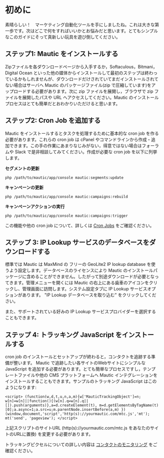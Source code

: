 # 初めに

素晴らしい！　マーケティング自動化ツールを手にしましたね。これは大きな第一歩です。次はどこで何をすればいいかとお悩みだと思います。とてもシンプルなこのガイドにそって真新しい玩具を遊び倒してください。

## ステップ1: Mautic をインストールする

Zipファイルを各ダウンロードページから入手するか，Softaculous，Bitmani，Digital Ocean といった他の媒体からインストールして最初のステップは終わっているかもしれませんが、ダウンロードだけされていてまだインストールされてない場合はサーバへ Mautic のパッケージファイル(zip で圧縮しています)をアップロードする必要があります。次に zip ファイルを展開し，ブラウザで zip ファイルを展開したパスや URL へアクセスしてください。Mautic のインストールプロセスはとても簡単だとおわかりいただけると思います。

## ステップ2: Cron Job を追加する

Mautic をインストールするとタスクを処理するために基本的な cron job を作る必要があります。これらの cron job は cPanel やコマンドラインから作成・追加できます。この手の作業にあまりなじみがない，得意ではない場合はフォーラムや Slack で是非相談してみてください。作成が必要な cron job を以下に列挙します。

**セグメントの更新**

`php /path/to/mautic/app/console mautic:segments:update`

**キャンペーンの更新**

`php /path/to/mautic/app/console mautic:campaigns:rebuild`

**キャンペーンアクションの実行**

`php /path/to/mautic/app/console mautic:campaigns:trigger`

この機能や他の cron job について、詳しくは [Cron Jobs](./cron_jobs.html) をご確認ください。

## ステップ 3: IP Lookup サービスのデータベースをダウンロードする

標準では Mautic は MaxMind の フリーの GeoLite2 IP lookup database を使うよう設定します。データベースのライセンスにより Mautic のインストールパッケージに含めることができません。したがって別途ダウンロードが必要となってきます。管理メニューを開くには Mautic の右上にある歯車のアイコンをクリックし、管理画面に訪問します。システム設定タブに IP Lookup サービスオプションがあります。 "IP Lookup データベースを取り込む" をクリックしてください。

また、サポートされている好みの IP Lookup サービスプロバイダーを選択することもできます。

## ステップ 4: トラッキング JavaScript をインストールする

cron job のインストールとセットアップが終わると，コンタクトを追跡する準備が整います。 Mautic で追跡したい各サイトのWebサイトにシンプルな JavaScript を追加する必要があります。とても簡単なプロセスですし，テンプレートファイルや他の CMS プラットフォームへ Mautic インテグレーションをインストールすることもできます。サンプルのトラッキング JavaScript はこのようになります:

``` <script> (function(w,d,t,u,n,a,m){w['MauticTrackingObject']=n; w[n]=w[n]||function(){(w[n].q=w[n].q||[]).push(arguments)},a=d.createElement(t), m=d.getElementsByTagName(t)[0];a.async=1;a.src=u;m.parentNode.insertBefore(a,m) })(window,document,'script','http(s)://yourmautic.com/mtc.js','mt'); mt('send', 'pageview'); </script> ``` 

上記スクリプトのサイトURL (http(s)://yourmautic.com/mtc.js をあなたのサイトのURLに置換) を変更する必要があります。

トラッキングピクセルについての詳しい内容は  [コンタクトのモニタリング](./../contacts/contact_monitoring.html) をご確認ください。
